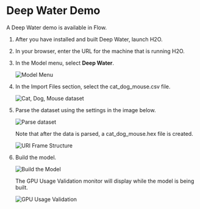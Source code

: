 # Deep Water Demo

A Deep Water demo is available in Flow. 

1. After you have installed and built Deep Water, launch H2O. 

2. In your browser, enter the URL for the machine that is running H2O.

3. In the Model menu, select **Deep Water**.

   ![Model Menu](images/model-menu.jpg)
   
4. In the Import Files section, select the cat_dog_mouse.csv file.

   ![Cat, Dog, Mouse dataset](images/cat-dog-mouse.jpg)

5. Parse the dataset using the settings in the image below.

   ![Parse dataset](images/parse-dataset.jpg)
   
   Note that after the data is parsed, a cat\_dog\_mouse.hex file is created. 
   
   ![URI Frame Structure](images/uri-frame-structure.jpg)
 
6. Build the model.

   ![Build the Model](images/build-model.jpg)
 
   The GPU Usage Validation monitor will display while the model is being built. 
   
   ![GPU Usage Validation](images/gpu-usage-validation.jpg)
